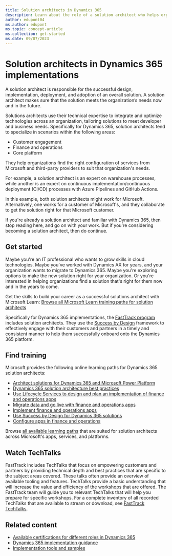 ```yaml
---
title: Solution architects in Dynamics 365
description: Learn about the role of a solution architect who helps organizations implement customer-specific solutions that include Dynamics 365.
author: edupont04
ms.author: edupont
ms.topic: concept-article
ms.collection: get-started
ms.date: 09/07/2023
---
```


# Solution architects in Dynamics 365 implementations

A solution architect is responsible for the successful design, implementation, deployment, and adoption of an overall solution. A solution architect makes sure that the solution meets the organization’s needs now and in the future.  

Solutions architects use their technical expertise to integrate and optimize technologies across an organization, tailoring solutions to meet developer and business needs. Specifically for Dynamics 365, solution architects tend to specialize in scenarios within the following areas:

- Customer engagement  
- Finance and operations  
- Core platform  

They help organizations find the right configuration of services from Microsoft and third-party providers to suit that organization's needs.  

For example, a solution architect is an expert on warehouse processes, while another is an expert on continuous implementation/continuous deployment (CI/CD) processes with Azure Pipelines and GitHub Actions.  

In this example, both solution architects might work for Microsoft. Alternatively, one works for a customer of Microsoft's, and they collaborate to get the solution right for that Microsoft customer.  

If you're already a solution architect and familiar with Dynamics 365, then stop reading here, and go on with your work. But if you're considering becoming a solution architect, then do continue.  

## Get started

Maybe you're an IT professional who wants to grow skills in cloud technologies. Maybe you've worked with Dynamics AX for years, and your organization wants to migrate to Dynamics 365. Maybe you're exploring options to make the new solution right for your organization. Or you're interested in helping organizations find a solution that's right for them now and in the years to come.  

Get the skills to build your career as a successful solutions architect with Microsoft Learn: [Browse all Microsoft Learn training paths for solution architects](/training/browse/?roles=solution-architect)  

Specifically for Dynamics 365 implementations, the [FastTrack program](../fasttrack/overview.md) includes solution architects. They use the [Success by Design](../implementation-guide/success-by-design.md) framework to effectively engage with their customers and partners in a timely and consistent manner to help them successfully onboard onto the Dynamics 365 platform.  

## Find training

Microsoft provides the following online learning paths for Dynamics 365 solution architects:  

- [Architect solutions for Dynamics 365 and Microsoft Power Platform](/training/paths/become-solution-architect/)
- [Dynamics 365 solution architecture best practices](/training/paths/dynamics-365-solution-architecture-best-practices/)  
- [Use Lifecycle Services to design and plan an implementation of finance and operations apps](/training/paths/use-lcs-design-plan-implementation-finance-operations/)  
- [Migrate data and go live with finance and operations apps](/training/paths/migrate-data-go-live-finance-operations/)  
- [Implement finance and operations apps](/training/paths/implement-finance-operations/)  
- [Use Success by Design for Dynamics 365 solutions](/training/paths/use-success-design/)  
- [Configure apps in finance and operations](/training/paths/config-d365-finance-operations-apps/)  

Browse [all available learning paths](/training/browse/?roles=solution-architect) that are suited for solution architects across Microsoft's apps, services, and platforms.

## Watch TechTalks

FastTrack includes TechTalks that focus on empowering customers and partners by providing technical depth and best practices that are specific to the subject areas covered. These talks often provide an overview of available tooling and features. TechTalks provide a basic understanding that will increase the value and efficiency of the workshops that are offered. The FastTrack team will guide you to relevant TechTalks that will help you prepare for specific workshops. For a complete inventory of all recorded TechTalks that are available to stream or download, see [FastTrack TechTalks](https://community.dynamics.com/blogs/?blogid=e624b369-bfb9-4c57-8f1b-b3656ac91f5a&groupid=fe7f279c-2848-4109-9139-26dad32a1ce2).

<!--- [Dynamics 365 Customer Service, Field Service, Marketing and Sales TechTalks](https://community.dynamics.com/365/b/techtalks?tagsToFilter=Customer%20Engagement)
- [Dynamics 365 Commerce, Finance, Project Operations, and Supply Chain Management TechTalks](https://community.dynamics.com/365/b/techtalks?c=Finance%20and%20Operations)-->

## Related content

- [Available certifications for different roles in Dynamics 365](certifications.md)  
- [Dynamics 365 implementation guidance](../implementation-guide/overview.md)  
- [Implementation tools and samples](../resources/index.yml)  
